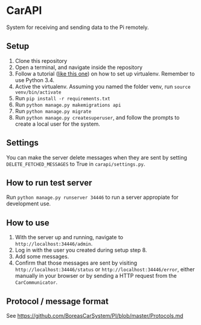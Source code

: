 # CarAPI
System for receiving and sending data to the Pi remotely.

## Setup
1. Clone this repository
2. Open a terminal, and navigate inside the repository
3. Follow a tutorial ([like this one](http://docs.python-guide.org/en/latest/dev/virtualenvs/)) on how to set up virtualenv. 
Remember to use Python 3.4.
4. Active the virtualenv. Assuming you named the folder venv, run `source venv/bin/activate`
4. Run `pip install -r requirements.txt`
6. Run `python manage.py makemigrations api`
7. Run `python manage.py migrate`
8. Run `python manage.py createsuperuser`, and follow the prompts to create a local user for the system.

## Settings
You can make the server delete messages when they are sent by setting `DELETE_FETCHED_MESSAGES` to True in `carapi/settings.py`.

## How to run test server
Run `python manage.py runserver 34446` to run a server appropiate for development use.

## How to use
1. With the server up and running, navigate to `http://localhost:34446/admin`.
2. Log in with the user you created during setup step 8.
3. Add some messages. 
2. Confirm that those messages are sent by visiting `http://localhost:34446/status` or `http://localhost:34446/error`, either
manually in your browser or by sending a HTTP request from the `CarCommunicator`.

## Protocol / message format
See https://github.com/BoreasCarSystem/PI/blob/master/Protocols.md
